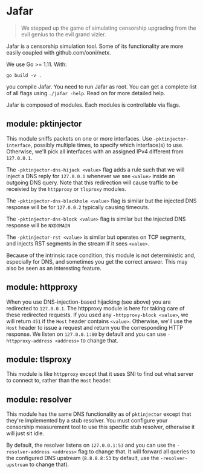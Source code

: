 # Jafar

> We stepped up the game of simulating censorship upgrading from the
> evil genius to the evil grand vizier.

Jafar is a censorship simulation tool. Some of its functionality are more
easily coupled with github.com/ooni/netx.

We use Go >= 1.11. With:

```
go build -v .
```

you compile Jafar. You need to run Jafar as root. You can get a complete list
of all flags using `./jafar -help`. Read on for more detailed help.

Jafar is composed of modules. Each modules is controllable via flags.

## module: pktinjector

This module sniffs packets on one or more interfaces. Use
`-pktinjector-interface`, possibly multiple times, to specify
which interface(s) to use. Otherwise, we'll pick all interfaces
with an assigned IPv4 different from `127.0.0.1`.

The `-pktinjector-dns-hijack <value>` flag adds a rule such that we
will inject a DNS reply for `127.0.0.1` whenever we see `<value>`
inside an outgoing DNS query. Note that this redirection will cause traffic
to be receivied by the `httpproxy` or `tlsproxy` modules.

The `-pktinjector-dns-blackhole <value>` flag is similar but the injected
DNS response will be for `127.0.0.2` typically causing timeouts.

The `-pktinjector-dns-block <value>` flag is similar but the
injected DNS response will be `NXDOMAIN`

The `-pktinjector-rst <value>` is similar but operates on TCP segments, and
injects RST segments in the stream if it sees `<value>`.

Because of the intrinsic race condition, this module is not deterministic
and, especially for DNS, and sometimes you get the correct answer. This may
also be seen as an interesting feature.

## module: httpproxy

When you use DNS-injection-based hijacking (see above) you are redirected
to `127.0.0.1`. The httpproxy module is here for taking care of these
redirected requests. If you used any `-httpproxy-block <value>`, we
will return `451` if the `Host` header contains `<value>`. Otherwise,
we'll use the `Host` header to issue a request and return you the
corresponding HTTP response. We listen on `127.0.0.1:80` by default
and you can use `-httpproxy-address <address>` to change that.

## module: tlsproxy

This module is like `httpproxy` except that it uses SNI to find
out what server to connect to, rather than the `Host` header.

## module: resolver

This module has the same DNS functionality as of `pktinjector`
except that they're implemented by a stub resolver. You must
configure your censorship measurement tool to use this specific
stub resolver, otherwise it will just sit idle.

By default, the resolver listens on `127.0.0.1:53` and you can use the
`-resolver-address <address>` flag to change that. It will forward
all queries to the configured DNS upstream (`8.8.8.8:53` by default,
use the `-resolver-upstream` to change that).
